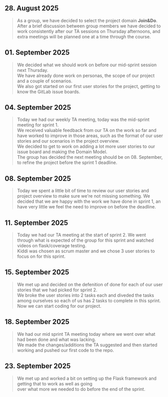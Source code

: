 ##  28. August 2025

> As a group, we have decided to select the project domain **Join&Do**.  
> After a brief discussion between group members we have decided to work consistently after our TA sessions on Thursday afternoons, and extra meetings will be planned one at a time through the course.

## 01. September 2025

> We decided what we should work on before our mid-sprint session next Thursday. \
> We have already done work on personas, the scope of our project and a couple of scenarios. \
> We also got started on our first user stories for the project, getting to know the GitLab issue boards.

## 04. September 2025

> Today we had our weekly TA meeting, today was the mid-sprint meeting for sprint 1. \
> We received valuable feedback from our TA on the work so far and have worked to improve in those areas, such as the format of our user stories and our scenarios in the project overview. \
> We decided to get to work on adding a lot more user stories to our issue board and making the Domain Model. \
> The group has decided the next meeting should be on 08. September, to refine the project before the sprint 1 deadline.

## 08. September 2025

> Today we spent a little bit of time to review our user stories and project overview to make sure we're not missing something.
> We decided that we are happy with the work we have done in sprint 1, an have very little we feel the need to improve on before the deadline.

## 11. September 2025

> Today we had our TA meeting at the start of sprint 2. We went through what is expected of the group for this sprint and watched videos on flask/coverage testing. \
> Kiddi was chosen as scrum master and we chose 3 user stories to focus on for this sprint.

## 15. September 2025

> We met up and decided on the defenition of done for each of our user stories that we had picked for sprint 2. \
> We broke the user stories into 2 tasks each and diveded the tasks among ourselves so each of us has 2 tasks to complete in this sprint. \
> Now we can start coding for our project.

## 18. September 2025

> We had our mid sprint TA meeting today where we went over what had been done and what was lacking. \
> We made the changes/additions the TA suggested and then started working and pushed our first code to the repo. 

## 23. September 2025

> We met up and worked a bit on setting up the Flask framework and getting that to work as well as going \
> over what more we needed to do before the end of the sprint.